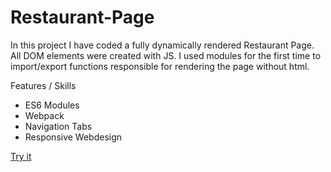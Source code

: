 # Restaurant-Page

In this project I have coded a fully dynamically rendered Restaurant Page.
All DOM elements were created with JS.
I used modules for the first time to import/export functions responsible for rendering the page without html.

Features / Skills
- ES6 Modules
- Webpack
- Navigation Tabs
- Responsive Webdesign

[Try it](https://sajmonnowak.github.io/Restaurant-Page/)
